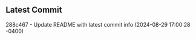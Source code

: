 
## Latest Commit
288c467 - Update README with latest commit info (2024-08-29 17:00:28 -0400) <Yunxi-Zhou>
